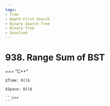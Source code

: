 ```yaml
---
tags:
- Tree
- Depth-First Search
- Binary Search Tree
- Binary Tree
- Unsolved
---
```



# 938. Range Sum of BST

=== "C++"

    $Time: O()$

    $Space: O()$

    ```c++
    ```